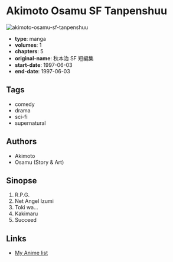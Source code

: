 # Akimoto Osamu SF Tanpenshuu

![akimoto-osamu-sf-tanpenshuu](https://cdn.myanimelist.net/images/manga/1/173162.jpg)

-   **type**: manga
-   **volumes**: 1
-   **chapters**: 5
-   **original-name**: 秋本治 SF 短編集
-   **start-date**: 1997-06-03
-   **end-date**: 1997-06-03

## Tags

-   comedy
-   drama
-   sci-fi
-   supernatural

## Authors

-   Akimoto
-   Osamu (Story & Art)

## Sinopse

1. R.P.G.
2. Net Angel Izumi
3. Toki wa...
4. Kakimaru
5. Succeed

## Links

-   [My Anime list](https://myanimelist.net/manga/23922/Akimoto_Osamu_SF_Tanpenshuu)

